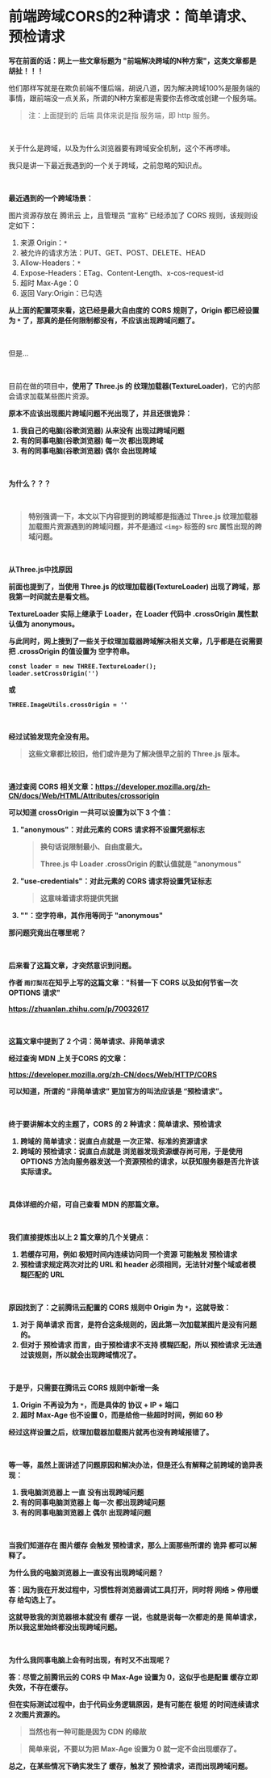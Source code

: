 # 前端跨域CORS的2种请求：简单请求、预检请求



**写在前面的话：网上一些文章标题为 "前端解决跨域的N种方案"，这类文章都是胡扯！！！**

他们那样写就是在欺负前端不懂后端，胡说八道，因为解决跨域100%是服务端的事情，跟前端没一点关系，所谓的N种方案都是需要你去修改或创建一个服务端。



> 注：上面提到的 后端 具体来说是指 服务端，即 http 服务。



<br>

关于什么是跨域，以及为什么浏览器要有跨域安全机制，这个不再啰嗦。

我只是讲一下最近我遇到的一个关于跨域，之前忽略的知识点。



<br>

**最近遇到的一个跨域场景：**

图片资源存放在 腾讯云 上，且管理员 “宣称” 已经添加了 CORS 规则，该规则设定如下：

1. 来源 Origin：`*`
2. 被允许的请求方法：PUT、GET、POST、DELETE、HEAD
3. Allow-Headers：`*`
4. Expose-Headers：ETag、Content-Length、x-cos-request-id
5. 超时 Max-Age：0
6. 返回 Vary:Origin：已勾选

**从上面的配置项来看，这已经是最大自由度的 CORS 规则了，Origin 都已经设置为 `*` 了，那真的是任何限制都没有，不应该出现跨域问题了。**



<br>

但是...



<br>

目前在做的项目中，**使用了 Three.js 的 纹理加载器(TextureLoader)**，它的内部会请求加载某些图片资源。



<b>

**原本不应该出现图片跨域问题不光出现了，并且还很诡异：**

1. 我自己的电脑(谷歌浏览器) 从来没有 出现过跨域问题
2. 有的同事电脑(谷歌浏览器) 每一次 都出现跨域
3. 有的同事电脑(谷歌浏览器) 偶尔 会出现跨域



<br>

**为什么？？？**



<br>

> 特别强调一下，本文以下内容提到的跨域都是指通过 Three.js 纹理加载器加载图片资源遇到的跨域问题，并不是通过 `<img>` 标签的 src 属性出现的跨域问题。



<br>

**从Three.js中找原因**

前面也提到了，当使用 Three.js 的纹理加载器(TextureLoader) 出现了跨域，那我第一时间就去是看文档。

TextureLoader 实际上继承于 Loader，在 Loader 代码中 .crossOrigin 属性默认值为 **anonymous**。



与此同时，网上搜到了一些关于纹理加载器跨域解决相关文章，几乎都是在说需要把 .crossOrigin 的值设置为 空字符串。

```
const loader = new THREE.TextureLoader();
loader.setCrossOrigin('')
```

或

```
THREE.ImageUtils.crossOrigin = ''
```



<br>

经过试验发现完全没有用。

> 这些文章都比较旧，他们或许是为了解决很早之前的 Three.js 版本。



<br>

通过查阅 CORS 相关文章：https://developer.mozilla.org/zh-CN/docs/Web/HTML/Attributes/crossorigin

可以知道 crossOrigin 一共可以设置为以下 3 个值：

1. "anonymous"：对此元素的 CORS 请求将不设置凭据标志

   > 换句话说限制最小、自由度最大。
   >
   > Three.js 中 Loader .crossOrigin 的默认值就是 "anonymous"

2. "use-credentials"：对此元素的 CORS 请求将设置凭证标志

   > 这意味着请求将提供凭据

3. ""：空字符串，其作用等同于 "anonymous"



**那问题究竟出在哪里呢？**



<br>

后来看了这篇文章，才突然意识到问题。

作者 `雨打梨花`在知乎上写的这篇文章："科普一下 CORS 以及如何节省一次 OPTIONS 请求"

https://zhuanlan.zhihu.com/p/70032617



<br>

这篇文章中提到了 2 个词：简单请求、非简单请求

经过查询 MDN 上关于CORS 的文章：

https://developer.mozilla.org/zh-CN/docs/Web/HTTP/CORS

可以知道，**所谓的 “非简单请求” 更加官方的叫法应该是 “预检请求”**。



<br>

**终于要讲解本文的主题了，CORS 的 2 种请求：简单请求、预检请求**

1. 跨域的 简单请求：说直白点就是 一次正常、标准的资源请求
2. 跨域的 预检请求：说直白点就是 浏览器发现资源缓存尚可用，于是使用 OPTIONS 方法向服务器发送一个资源预检的请求，以获知服务器是否允许该实际请求。



<br>

具体详细的介绍，可自己查看 MDN 的那篇文章。



<br>

我们直接提炼出以上 2 篇文章的几个关键点：

1. 若缓存可用，例如 极短时间内连续访问同一个资源 可能触发 预检请求
2. 预检请求规定两次对比的 URL 和 header 必须相同，**无法针对整个域或者模糊匹配的 URL**



<br>

**原因找到了：之前腾讯云配置的 CORS 规则中 Origin 为 `*`，这就导致：**

1. 对于 简单请求 而言，是符合这条规则的，因此第一次加载某图片是没有问题的。
2. **但对于 预检请求 而言，由于预检请求不支持 模糊匹配，所以 预检请求 无法通过该规则，所以就会出现跨域情况了**。



<br>

于是乎，只需要在腾讯云 CORS 规则中新增一条

1. Origin 不再设为为 `*`，而是具体的 协议 + IP + 端口
2. 超时 Max-Age 也不设置 0，而是给他一些超时时间，例如 60 秒

经过这样设置之后，纹理加载器加载图片就再也没有跨域报错了。



<br>

**等一等，虽然上面讲述了问题原因和解决办法，但是还么有解释之前跨域的诡异表现**：

1. 我电脑浏览器上 一直 没有出现跨域问题
2. 有的同事电脑浏览器上 每一次 都出现跨域问题
3. 有的同事电脑浏览器上 偶尔 出现跨域问题



<br>

当我们知道存在 图片缓存 会触发 预检请求，那么上面那些所谓的 诡异 都可以解释了。

**为什么我的电脑浏览器上一直没有出现跨域问题？**

答：因为我在开发过程中，习惯性将浏览器调试工具打开，同时将 网络 > 停用缓存 给勾选上了。

这就导致我的浏览器根本就没有 缓存 一说，也就是说每一次都走的是 简单请求，所以我这里始终都没出现跨域问题。



<br>

**为什么我同事电脑上会有时出现，有时又不出现呢？**

答：尽管之前腾讯云的 CORS 中 Max-Age 设置为 0，这似乎也是配置 缓存立即失效，不存在缓存。

但在实际测试过程中，由于代码业务逻辑原因，是有可能在 极短 的时间连续请求 2 次图片资源的。

> 当然也有一种可能是因为 CDN 的缘故

> 简单来说，不要以为把 Max-Age 设置为 0 就一定不会出现缓存了。

总之，在某些情况下确实发生了 缓存，触发了 预检请求，进而出现跨域问题。

